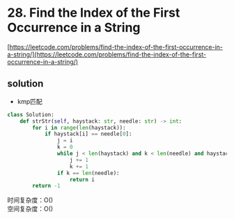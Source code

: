 # 28. Find the Index of the First Occurrence in a String
[https://leetcode.com/problems/find-the-index-of-the-first-occurrence-in-a-string/](https://leetcode.com/problems/find-the-index-of-the-first-occurrence-in-a-string/)


## solution

- kmp匹配
```python
class Solution:
    def strStr(self, haystack: str, needle: str) -> int:
        for i in range(len(haystack)):
            if haystack[i] == needle[0]:
                j = i
                k = 0
                while j < len(haystack) and k < len(needle) and haystack[j] == needle[k]:
                    j += 1
                    k += 1
                if k == len(needle):
                    return i
        return -1
```
时间复杂度：O() <br>
空间复杂度：O()
